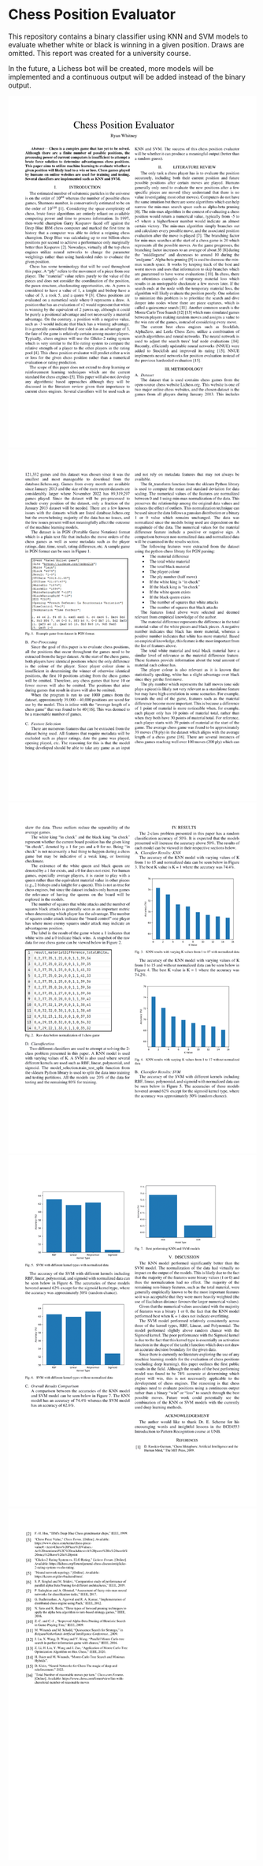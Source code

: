 # Chess Position Evaluator

This repository contains a binary classifier using KNN and SVM models to evaluate whether white or black is winning in a given position. Draws are omitted. This report was created for a university course.

In the future, a Lichess bot will be created, more models will be implemented and a continuous output will be added instead of the binary output.

<img src="READMEfiles/ECE4553TermProjectReportRyanWhitney1.png" />
<img src="READMEfiles/ECE4553TermProjectReportRyanWhitney2.png" />
<img src="READMEfiles/ECE4553TermProjectReportRyanWhitney3.png" />
<img src="READMEfiles/ECE4553TermProjectReportRyanWhitney4.png" />
<img src="READMEfiles/ECE4553TermProjectReportRyanWhitney5.png" />
